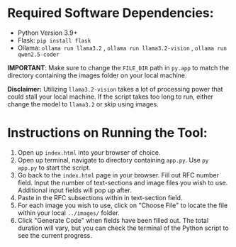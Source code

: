 # Required Software Dependencies:

- Python Version 3.9+
- Flask: ```pip install flask```
- Ollama: ```ollama run llama3.2``` , ```ollama run llama3.2-vision``` , ```ollama run qwen2.5-coder```

<b>IMPORTANT</b>: Make sure to change the ```FILE_DIR``` path in ```py.app``` to match the directory containing the images folder on your local machine. 

<b>Disclaimer:</b> Utilizing ```llama3.2-vision``` takes a lot of processing power that could stall your local machine. If the script takes too long to run, either change the model to ```llama3.2``` or skip using images. 

# Instructions on Running the Tool:
1. Open up ```index.html``` into your browser of choice.
2. Open up terminal, navigate to directory containing ```app.py```. Use ```py app.py``` to start the script.
3. Go back to the ```index.html``` page in your browser. Fill out RFC number field. Input the number of text-sections and image files you wish to use. Additional input fields will pop up after.
4. Paste in the RFC subsections within in text-section field.
5. For each image you wish to use, click on "Choose File" to locate the file within your local ```../images/``` folder.
6. Click "Generate Code" when fields have been filled out. The total duration will vary, but you can check the terminal of the Python script to see the current progress.
